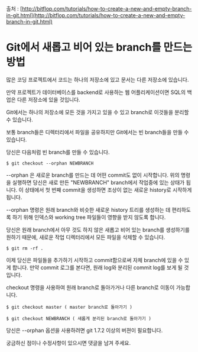출처 : [http://bitflop.com/tutorials/how-to-create-a-new-and-empty-branch-in-git.html](http://bitflop.com/tutorials/how-to-create-a-new-and-empty-branch-in-git.html)

# Git에서 새롭고 비어 있는 branch를 만드는 방법

많은 코딩 프로젝트에서 코드는 하나의 저장소에 있고 문서는 다른 저장소에 있습니다.

만약 프로젝트가 데이터베이스를 backend로 사용하는 웹 어플리케이션이면 SQL의 백업은 다른 저장소에 있을 것입니다.

Git에서는 하나의 저장소에 모든 것을 가지고 있을 수 있고 branch로 이것들을 분리할 수 있습니다.

보통 branch들은 디렉터리에서 파일을 공유하지만 Git에서는 빈 branch들을 만들 수 있습니다.

당신은 다음처럼 빈 branch를 만들 수 있습니다.

```shell
$ git checkout --orphan NEWBRANCH
```

--orphan 은 새로운 branch를 만드는 데 어떤 commit도 없이 시작합니다. 위의 명령을 실행하면 당신은 새로 만든 "NEWBRANCH" branch에서 작업중에 있는 상태가 됩니다. 이 상태에서 첫 번째 commit을 생성하면 조상이 없는 새로운 history로 시작하게 됩니다.

--orphan 명령은 원래 branch와 비슷한 새로운 history 트리를 생성하는 데 편리하도록 하기 위해 인덱스와 working tree 파일들이 영향을 받지 않도록 합니다.

당신은 원래 branch에서 아무 것도 하지 않은 새롭고 비어 있는 branch를 생성하기를 원하기 때문에, 새로운 작업 디렉터리에서 모든 파일을 삭제할 수 있습니다.

```shell
$ git rm -rf .
```

이제 당신은 파일들을 추가하기 시작하고 commit함으로써 자체 branch에 있을 수 있게 합니다. 만약 commit 로그를 본다면, 원래 log와 분리된 commit log를 보게 될 것입니다.

checkout 명령을 사용하여 원래 branch로 돌아가거나 다른 branch로 이동이 가능합니다.

```shell
$ git checkout master ( master branch로 돌아가기 )

$ git checkout NEWBRANCH ( 새롭게 분리된 branch로 돌아가기 )
```

당신은 --orphan 옵션을 사용하려면 git 1.7.2 이상의 버젼이 필요합니다.

궁금하신 점이나 수정사항이 있으시면 댓글을 남겨 주세요.

